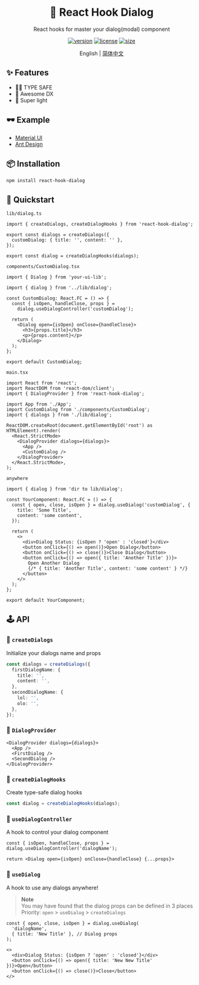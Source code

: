 <div align="center">

# 💬 React Hook Dialog

React hooks for master your dialog(modal) component

[![version](https://img.shields.io/npm/v/react-hook-dialog?style=for-the-badge)](https://www.npmjs.com/package/react-hook-dialog)
[![license](https://img.shields.io/npm/l/react-hook-dialog?style=for-the-badge)](https://github.com/jsun969/react-hook-dialog/blob/main/LICENSE)
[![size](https://img.shields.io/bundlephobia/minzip/react-hook-dialog?style=for-the-badge)](https://bundlephobia.com/result?p=react-hook-dialog)

English | [简体中文](./README_zh-CN.md)

</div>

## ✨ Features

- 🧙‍♂️ TYPE SAFE
- 🐎 Awesome DX
- 🍃 Super light

## 🕶 Example

- [Material UI](https://codesandbox.io/s/rhd-mui-example-etwz20)
- [Ant Design](https://codesandbox.io/s/rhd-antd-example-qhj7zy)

## 📦 Installation

```bash
npm install react-hook-dialog
```

## 🎯 Quickstart

`lib/dialog.ts`

```tsx
import { createDialogs, createDialogHooks } from 'react-hook-dialog';

export const dialogs = createDialogs({
  customDialog: { title: '', content: '' },
});

export const dialog = createDialogHooks(dialogs);
```

`components/CustomDialog.tsx`

```tsx
import { Dialog } from 'your-ui-lib';

import { dialog } from '../lib/dialog';

const CustomDialog: React.FC = () => {
  const { isOpen, handleClose, props } =
    dialog.useDialogController('customDialog');

  return (
    <Dialog open={isOpen} onClose={handleClose}>
      <h3>{props.title}</h3>
      <p>{props.content}</p>
    </Dialog>
  );
};

export default CustomDialog;
```

`main.tsx`

```tsx
import React from 'react';
import ReactDOM from 'react-dom/client';
import { DialogProvider } from 'react-hook-dialog';

import App from './App';
import CustomDialog from './components/CustomDialog';
import { dialogs } from './lib/dialog';

ReactDOM.createRoot(document.getElementById('root') as HTMLElement).render(
  <React.StrictMode>
    <DialogProvider dialogs={dialogs}>
      <App />
      <CustomDialog />
    </DialogProvider>
  </React.StrictMode>,
);
```

`anywhere`

```tsx
import { dialog } from 'dir to lib/dialog';

const YourComponent: React.FC = () => {
  const { open, close, isOpen } = dialog.useDialog('customDialog', {
    title: 'Some Title',
    content: 'some content',
  });

  return (
    <>
      <div>Dialog Status: {isOpen ? 'open' : 'closed'}</div>
      <button onClick={() => open()}>Open Dialog</button>
      <button onClick={() => close()}>Close Dialog</button>
      <button onClick={() => open({ title: 'Another Title' })}>
        Open Another Dialog
        {/* { title: 'Another Title', content: 'some content' } */}
      </button>
    </>
  );
};

export default YourComponent;
```

## 🕹 API

### 🔗 `createDialogs`

Initialize your dialogs name and props

```ts
const dialogs = createDialogs({
  firstDialogName: {
    title: '',
    content: '',
  },
  secondDialogName: {
    lol: '',
    olo: '',
  },
});
```

### 🔗 `DialogProvider`

```tsx
<DialogProvider dialogs={dialogs}>
  <App />
  <FirstDialog />
  <SecondDialog />
</DialogProvider>
```

### 🔗 `createDialogHooks`

Create type-safe dialog hooks

```ts
const dialog = createDialogHooks(dialogs);
```

### 🔗 `useDialogController`

A hook to control your dialog component

```tsx
const { isOpen, handleClose, props } = dialog.useDialogController('dialogName');

return <Dialog open={isOpen} onClose={handleClose} {...props}>
```

### 🔗 `useDialog`

A hook to use any dialogs anywhere!

> **Note**  
> You may have found that the dialog props can be defined in 3 places  
> Priority: `open` > `useDialog` > `createDialogs`

```tsx
const { open, close, isOpen } = dialog.useDialog(
  'dialogName',
  { title: 'New Title' }, // Dialog props
);
```

```tsx
<>
  <div>Dialog Status: {isOpen ? 'open' : 'closed'}</div>
  <button onClick={() => open({ title: 'New New Title' })}>Open</button>
  <button onClick={() => close()}>Close</button>
</>
```
